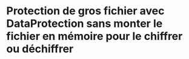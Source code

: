 # Protection de gros fichier avec DataProtection sans monter le fichier en mémoire pour le chiffrer ou déchiffrer
